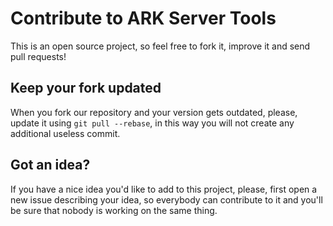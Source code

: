 # Contribute to ARK Server Tools

This is an open source project, so feel free to fork it, improve it and send pull requests!

## Keep your fork updated

When you fork our repository and your version gets outdated, please, update it using `git pull --rebase`, in this way you will not create any additional useless commit.

## Got an idea?

If you have a nice idea you'd like to add to this project, please, first open a new issue describing your idea, so everybody can contribute to it and you'll be sure that nobody is working on the same thing.